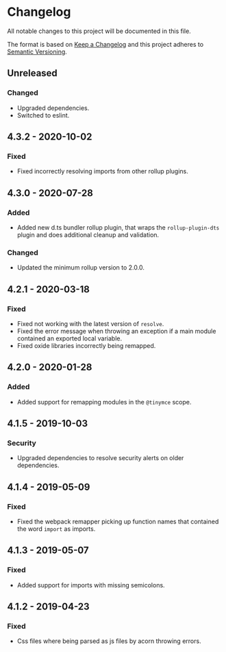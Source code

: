 # Changelog
All notable changes to this project will be documented in this file.

The format is based on [Keep a Changelog](http://keepachangelog.com/en/1.0.0/)
and this project adheres to [Semantic Versioning](http://semver.org/spec/v2.0.0.html).

## Unreleased

### Changed
- Upgraded dependencies.
- Switched to eslint.

## 4.3.2 - 2020-10-02

### Fixed
- Fixed incorrectly resolving imports from other rollup plugins.

## 4.3.0 - 2020-07-28

### Added
- Added new d.ts bundler rollup plugin, that wraps the `rollup-plugin-dts` plugin and does additional cleanup and validation.

### Changed
- Updated the minimum rollup version to 2.0.0.

## 4.2.1 - 2020-03-18

### Fixed
- Fixed not working with the latest version of `resolve`.
- Fixed the error message when throwing an exception if a main module contained an exported local variable.
- Fixed oxide libraries incorrectly being remapped.

## 4.2.0 - 2020-01-28

### Added
- Added support for remapping modules in the `@tinymce` scope.

## 4.1.5 - 2019-10-03

### Security
- Upgraded dependencies to resolve security alerts on older dependencies.

## 4.1.4 - 2019-05-09

### Fixed
- Fixed the webpack remapper picking up function names that contained the word `import` as imports.

## 4.1.3 - 2019-05-07

### Fixed
- Added support for imports with missing semicolons.

## 4.1.2 - 2019-04-23

### Fixed
- Css files where being parsed as js files by acorn throwing errors.
